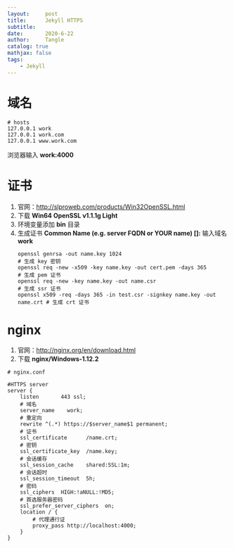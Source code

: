```yaml
---
layout:     post
title:      Jekyll HTTPS
subtitle:   
date:       2020-6-22
author:     Tangle
catalog: true
mathjax: false
tags:
    - Jekyll
---
```


# 域名

```
# hosts
127.0.0.1 work
127.0.0.1 work.com
127.0.0.1 www.work.com
```

浏览器输入 **work:4000**

# 证书

1. 官网：http://slproweb.com/products/Win32OpenSSL.html
1. 下载 **Win64 OpenSSL v1.1.1g Light**
1. 环境变量添加 **bin** 目录
1. 生成证书 **Common Name (e.g. server FQDN or YOUR name) []:** 输入域名 **work**
    ```
    openssl genrsa -out name.key 1024                                        # 生成 key 密钥
    openssl req -new -x509 -key name.key -out cert.pem -days 365             # 生成 pem 证书
    openssl req -new -key name.key -out name.csr                             # 生成 ssr 证书
    openssl x509 -req -days 365 -in test.csr -signkey name.key -out name.crt # 生成 crt 证书
    ```

# nginx

1. 官网：http://nginx.org/en/download.html
1. 下载 **nginx/Windows-1.12.2**

```
# nginx.conf

#HTTPS server
server {
    listen       443 ssl;
    # 域名
    server_name    work;
    # 重定向
    rewrite ^(.*) https://$server_name$1 permanent;
    # 证书
    ssl_certificate      /name.crt;
    # 密钥
    ssl_certificate_key  /name.key;
    # 会话缓存
    ssl_session_cache    shared:SSL:1m;
    # 会话超时
    ssl_session_timeout  5h;
    # 密码
    ssl_ciphers  HIGH:!aNULL:!MD5;
    # 首选服务器密码
    ssl_prefer_server_ciphers  on;
    location / {
        # 代理通行证
        proxy_pass http://localhost:4000;
    }
}
```
